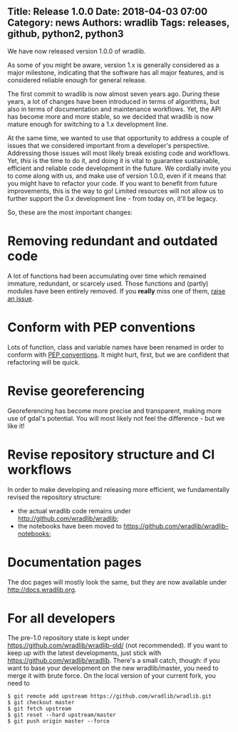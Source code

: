 Title: Release 1.0.0
Date: 2018-04-03 07:00
Category: news
Authors: wradlib
Tags: releases, github, python2, python3
---

We have now released version 1.0.0 of wradlib. 

As some of you might be aware, version 1.x is generally considered as a major milestone, indicating that the software has all major features, and is considered reliable enough for general release.

The first commit to wradlib is now almost seven years ago. During these years, a lot of changes have been introduced in terms of algorithms, but also in terms of documentation and maintenance workflows. Yet, the API has become more and more stable, so we decided that wradlib is now mature enough for switching to a 1.x development line.

At the same time, we wanted to use that opportunity to address a couple of issues that we considered important from a developer's perspective. Addressing those issues will most likely break existing code and workflows. Yet, *this* is the time to do it, and doing it is vital to guarantee sustainable, efficient and reliable code development in the future. We cordially invite you to come along with us, and make use of version 1.0.0, even if it means that you might have to refactor your code. If you want to benefit from future improvements, this is the way to go! Limited resources will not allow us to further support the 0.x development line - from today on, it'll be legacy.

So, these are the most important changes:

# Removing redundant and outdated code
A lot of functions had been accumulating over time which remained immature, redundant, or scarcely used. Those functions and (partly) modules have been entirely removed. If you **really** miss one of them, [raise an issue](https://github.com/wradlib/wradlib/issues).   

# Conform with PEP conventions
Lots of function, class and variable names have been renamed in order to conform with [PEP conventions](https://www.python.org/dev/peps/pep-0008/#naming-conventions). It might hurt, first, but we are confident that refactoring will be quick.

# Revise georeferencing
Georeferencing has become more precise and transparent, making more use of gdal's potential. You will most likely not feel the difference - but we like it!

# Revise repository structure and CI workflows
In order to make developing and releasing more efficient, we fundamentally revised the repository structure: 
- the actual wradlib code remains under http://github.com/wradlib/wradlib;
- the notebooks have been moved to https://github.com/wradlib/wradlib-notebooks;

# Documentation pages
The doc pages will mostly look the same, but they are now available under http://docs.wradlib.org.

# For all developers
The pre-1.0 repository state is kept under https://github.com/wradlib/wradlib-old/ (not recommended). If you want to keep up with the latest developments, just stick with https://github.com/wradlib/wradlib. There's a small catch, though: if you want to base your development on the new wradlib/master, you need to merge it with brute force. On the local version of your current fork, you need to

```
$ git remote add upstream https://github.com/wradlib/wradlib.git
$ git checkout master
$ git fetch upstream
$ git reset --hard upstream/master
$ git push origin master --force
``` 